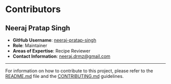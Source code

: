 # Contributors

## Neeraj Pratap Singh

- **GitHub Username**: [neeraj-pratap-singh](https://github.com/neeraj-pratap-singh)
- **Role**: Maintainer
- **Areas of Expertise**: Recipe Reviewer
- **Contact Information**: [neeraj.drmz@gmail.com](mailto:neeraj.drmz@gmail.com)

---

For information on how to contribute to this project, please refer to the [README.md](./README.md) file and the [CONTRIBUTING.md](./CONTRIBUTING.md) guidelines.
